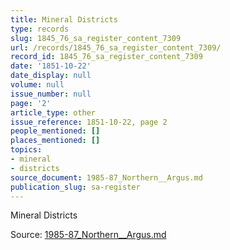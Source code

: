 ```yaml
---
title: Mineral Districts
type: records
slug: 1845_76_sa_register_content_7309
url: /records/1845_76_sa_register_content_7309/
record_id: 1845_76_sa_register_content_7309
date: '1851-10-22'
date_display: null
volume: null
issue_number: null
page: '2'
article_type: other
issue_reference: 1851-10-22, page 2
people_mentioned: []
places_mentioned: []
topics:
- mineral
- districts
source_document: 1985-87_Northern__Argus.md
publication_slug: sa-register
---
```


Mineral Districts


Source: [1985-87_Northern__Argus.md](/downloads/markdown/1985-87_Northern__Argus.md)
